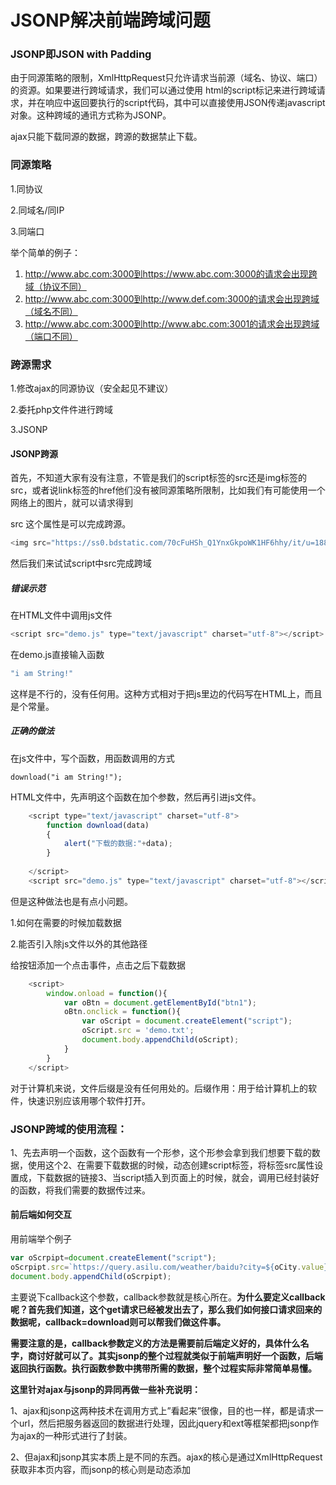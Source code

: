 # JSONP解决前端跨域问题

### JSONP即JSON with Padding

由于同源策略的限制，XmlHttpRequest只允许请求当前源（域名、协议、端口）的资源。如果要进行跨域请求，我们可以通过使用 html的script标记来进行跨域请求，并在响应中返回要执行的script代码，其中可以直接使用JSON传递javascript对象。这种跨域的通讯方式称为JSONP。

ajax只能下载同源的数据，跨源的数据禁止下载。

### 同源策略

1.同协议

2.同域名/同IP

3.同端口

举个简单的例子：

1. http://www.abc.com:3000到https://www.abc.com:3000的请求会出现跨域（协议不同）
2. http://www.abc.com:3000到http://www.def.com:3000的请求会出现跨域（域名不同）
3. http://www.abc.com:3000到http://www.abc.com:3001的请求会出现跨域（端口不同）

### 跨源需求

1.修改ajax的同源协议（安全起见不建议）

2.委托php文件件进行跨域

3.JSONP



#### JSONP跨源

首先，不知道大家有没有注意，不管是我们的script标签的src还是img标签的src，或者说link标签的href他们没有被同源策略所限制，比如我们有可能使用一个网络上的图片，就可以请求得到

 src 这个属性是可以完成跨源。

```JavaScript
<img src="https://ss0.bdstatic.com/70cFuHSh_Q1YnxGkpoWK1HF6hhy/it/u=188173295,510375359&fm=26&gp=0.jpg" >
```


然后我们来试试script中src完成跨域



##### 错误示范

在HTML文件中调用js文件

```JavaScript
<script src="demo.js" type="text/javascript" charset="utf-8"></script>
```

在demo.js直接输入函数

```JavaScript
"i am String!"
```

这样是不行的，没有任何用。这种方式相对于把js里边的代码写在HTML上，而且是个常量。



##### 正确的做法

在js文件中，写个函数，用函数调用的方式

```
download("i am String!");
```

HTML文件中，先声明这个函数在加个参数，然后再引进js文件。

```JavaScript
	<script type="text/javascript" charset="utf-8">
		function download(data)
		{
			alert("下载的数据:"+data);
		}
		
	</script>
	<script src="demo.js" type="text/javascript" charset="utf-8"></script>
```


但是这种做法也是有点小问题。

1.如何在需要的时候加载数据

2.能否引入除js文件以外的其他路径



给按钮添加一个点击事件，点击之后下载数据

```JavaScript
    <script>
        window.onload = function(){
            var oBtn = document.getElementById("btn1");
            oBtn.onclick = function(){
                var oScript = document.createElement("script");
                oScript.src = 'demo.txt';
                document.body.appendChild(oScript);
            }
        }
    </script>
```
对于计算机来说，文件后缀是没有任何用处的。后缀作用：用于给计算机上的软件，快速识别应该用哪个软件打开。



### JSONP跨域的使用流程：

​    1、先去声明一个函数，这个函数有一个形参，这个形参会拿到我们想要下载的数据，使用这个
​    2、在需要下载数据的时候，动态创建script标签，将标签src属性设置成，下载数据的链接
​    3、当script插入到页面上的时候，就会，调用已经封装好的函数，将我们需要的数据传过来。



#### 前后端如何交互

用前端举个例子

```JavaScript
var oScrpipt=document.createElement("script");
oScrpipt.src=`https://query.asilu.com/weather/baidu?city=${oCity.value}&callback=download`;
document.body.appendChild(oScrpipt);
```

主要说下callback这个参数，callback参数就是核心所在。**为什么要定义callback呢？首先我们知道，这个get请求已经被发出去了，那么我们如何接口请求回来的数据呢，callback=download则可以帮我们做这件事。**

**需要注意的是，callback参数定义的方法是需要前后端定义好的，具体什么名字，商讨好就可以了。其实jsonp的整个过程就类似于前端声明好一个函数，后端返回执行函数。执行函数参数中携带所需的数据，整个过程实际非常简单易懂。**



**这里针对ajax与jsonp的异同再做一些补充说明：**

1、ajax和jsonp这两种技术在调用方式上”看起来”很像，目的也一样，都是请求一个url，然后把服务器返回的数据进行处理，因此jquery和ext等框架都把jsonp作为ajax的一种形式进行了封装。

2、但ajax和jsonp其实本质上是不同的东西。ajax的核心是通过XmlHttpRequest获取非本页内容，而jsonp的核心则是动态添加